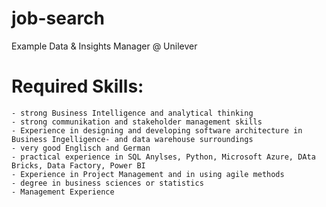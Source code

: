 # job-search

Example Data & Insights Manager @ Unilever
  # Required Skills:
    - strong Business Intelligence and analytical thinking
    - strong communikation and stakeholder management skills
    - Experience in designing and developing software architecture in Business Ingelligence- and data warehouse surroundings
    - very good Englisch and German
    - practical experience in SQL Anylses, Python, Microsoft Azure, DAta Bricks, Data Factory, Power BI
    - Experience in Project Management and in using agile methods
    - degree in business sciences or statistics
    - Management Experience

